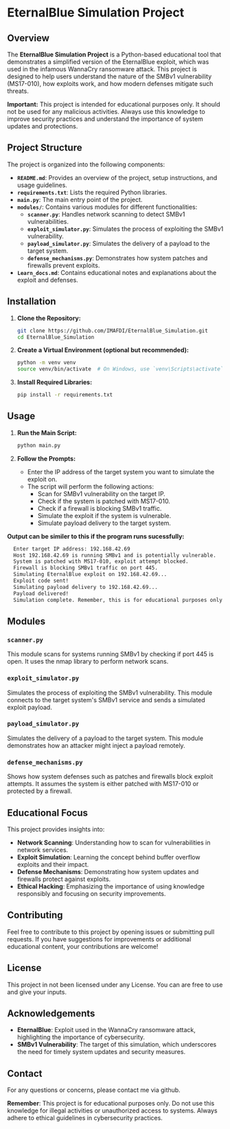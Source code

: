 
# EternalBlue Simulation Project

## Overview

The **EternalBlue Simulation Project** is a Python-based educational tool that demonstrates a simplified version of the EternalBlue exploit, which was used in the infamous WannaCry ransomware attack. This project is designed to help users understand the nature of the SMBv1 vulnerability (MS17-010), how exploits work, and how modern defenses mitigate such threats. 

**Important:** This project is intended for educational purposes only. It should not be used for any malicious activities. Always use this knowledge to improve security practices and understand the importance of system updates and protections.

## Project Structure

The project is organized into the following components:

- **`README.md`**: Provides an overview of the project, setup instructions, and usage guidelines.
- **`requirements.txt`**: Lists the required Python libraries.
- **`main.py`**: The main entry point of the project.
- **`modules/`**: Contains various modules for different functionalities:
  - **`scanner.py`**: Handles network scanning to detect SMBv1 vulnerabilities.
  - **`exploit_simulator.py`**: Simulates the process of exploiting the SMBv1 vulnerability.
  - **`payload_simulator.py`**: Simulates the delivery of a payload to the target system.
  - **`defense_mechanisms.py`**: Demonstrates how system patches and firewalls prevent exploits.
- **`Learn_docs.md`**: Contains educational notes and explanations about the exploit and defenses.

## Installation

1. **Clone the Repository:**
   ```bash
   git clone https://github.com/IMAFDI/EternalBlue_Simulation.git
   cd EternalBlue_Simulation
   ```

2. **Create a Virtual Environment (optional but recommended):**
   ```bash
   python -m venv venv
   source venv/bin/activate  # On Windows, use `venv\Scripts\activate`
   ```

3. **Install Required Libraries:**
   ```bash
   pip install -r requirements.txt
   ```

## Usage

1. **Run the Main Script:**
   ```bash
   python main.py
   ```

2. **Follow the Prompts:**
   - Enter the IP address of the target system you want to simulate the exploit on.
   - The script will perform the following actions:
     - Scan for SMBv1 vulnerability on the target IP.
     - Check if the system is patched with MS17-010.
     - Check if a firewall is blocking SMBv1 traffic.
     - Simulate the exploit if the system is vulnerable.
     - Simulate payload delivery to the target system.

**Output can be similer to this if the program runs sucessfully:**

```bash
  Enter target IP address: 192.168.42.69
  Host 192.168.42.69 is running SMBv1 and is potentially vulnerable.
  System is patched with MS17-010, exploit attempt blocked.
  Firewall is blocking SMBv1 traffic on port 445.
  Simulating EternalBlue exploit on 192.168.42.69...
  Exploit code sent!
  Simulating payload delivery to 192.168.42.69...
  Payload delivered!
  Simulation complete. Remember, this is for educational purposes only!
```

## Modules

### `scanner.py`
This module scans for systems running SMBv1 by checking if port 445 is open. It uses the nmap library to perform network scans.

### `exploit_simulator.py`
Simulates the process of exploiting the SMBv1 vulnerability. This module connects to the target system's SMBv1 service and sends a simulated exploit payload.

### `payload_simulator.py`
Simulates the delivery of a payload to the target system. This module demonstrates how an attacker might inject a payload remotely.

### `defense_mechanisms.py`
Shows how system defenses such as patches and firewalls block exploit attempts. It assumes the system is either patched with MS17-010 or protected by a firewall.

## Educational Focus
This project provides insights into:
- **Network Scanning**: Understanding how to scan for vulnerabilities in network services.
- **Exploit Simulation**: Learning the concept behind buffer overflow exploits and their impact.
- **Defense Mechanisms**: Demonstrating how system updates and firewalls protect against exploits.
- **Ethical Hacking**: Emphasizing the importance of using knowledge responsibly and focusing on security improvements.

## Contributing
Feel free to contribute to this project by opening issues or submitting pull requests. If you have suggestions for improvements or additional educational content, your contributions are welcome!

## License
This project in not been licensed under any License. You can are free to use and give your inputs.

## Acknowledgements
- **EternalBlue**: Exploit used in the WannaCry ransomware attack, highlighting the importance of cybersecurity.
- **SMBv1 Vulnerability**: The target of this simulation, which underscores the need for timely system updates and security measures.

## Contact
For any questions or concerns, please contact me via github.

**Remember**: This project is for educational purposes only. Do not use this knowledge for illegal activities or unauthorized access to systems. Always adhere to ethical guidelines in cybersecurity practices.
